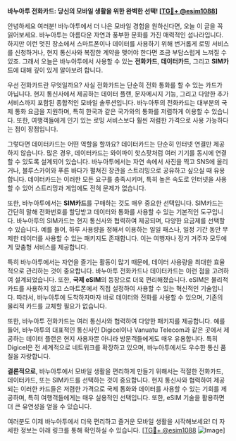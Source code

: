 **바누아투 전화카드: 당신의 모바일 생활을 위한 완벽한 선택! [[TG💪+ @esim1088](https://t.me/s/esim1088)]**

안녕하세요 여러분! 바누아투에서 더 나은 모바일 경험을 원하신다면, 오늘 이 글을 꼭 읽어보세요. 바누아투는 아름다운 자연과 풍부한 문화를 가진 매력적인 섬나라입니다. 하지만 이런 멋진 장소에서 스마트폰이나 데이터를 사용하기 위해 번거롭게 로밍 서비스를 신청하거나, 현지 통신사와 복잡한 계약을 맺어야 한다면 조금 부담스럽게 느껴질 수 있죠. 그래서 오늘은 바누아투에서 사용할 수 있는 **전화카드**, **데이터카드**, 그리고 **SIM카드**에 대해 깊이 있게 알아보려 합니다.

우선 전화카드란 무엇일까요? 사실 전화카드는 단순히 전화 통화를 할 수 있는 카드가 아닙니다. 현지 통신사에서 제공하는 데이터 플랜, 문자메시지 기능, 그리고 다양한 추가 서비스까지 포함된 종합적인 모바일 솔루션입니다. 바누아투의 전화카드는 대부분의 국제 통화 요금을 지원하며, 특히 한국과 같은 국가와의 통화를 저렴하게 이용할 수 있습니다. 또한, 여행객들에게 인기 있는 로밍 서비스보다 훨씬 저렴한 가격으로 사용 가능하다는 점이 장점입니다.

그렇다면 데이터카드는 어떤 역할을 할까요? 데이터카드는 단순히 인터넷 연결만 제공하지 않습니다. 많은 경우, 데이터카드는 와이파이 핫스팟처럼 여러 기기를 동시에 연결할 수 있도록 설계되어 있습니다. 바누아투에서는 자연 속에서 사진을 찍고 SNS에 올리거나, 블루스카이와 푸른 바다가 펼쳐진 장관을 스트리밍으로 공유하고 싶으실 때 유용합니다. 데이터카드는 이러한 모든 요구를 충족시키며, 특히 높은 속도로 인터넷을 사용할 수 있어 스트리밍과 게임에도 전혀 문제가 없습니다.

또한, 바누아투에서는 **SIM카드**를 구매하는 것도 매우 중요한 선택입니다. SIM카드는 간단히 말해 전화번호를 할당받고 데이터와 통화를 사용할 수 있는 기본적인 도구입니다. 바누아투의 SIM카드는 현지 통신사와 협력하여 제공되며, 다양한 요금제를 선택할 수 있습니다. 예를 들어, 하루 사용량을 정해서 이용하는 일일 패스나, 일정 기간 동안 무제한 데이터를 사용할 수 있는 패키지도 존재합니다. 이는 여행자나 장기 거주자 모두에게 맞춤형 서비스를 제공합니다.

특히 바누아투에서는 자연을 즐기는 활동이 많기 때문에, 데이터 사용량을 최대한 효율적으로 관리하는 것이 중요합니다. 바누아투 전화카드나 데이터카드는 이런 점을 고려하여 설계되었습니다. 또한, **국제 eSIM**의 등장으로 더욱 편리해졌습니다. eSIM은 물리적 카드를 사용하지 않고 스마트폰에서 직접 설정하여 사용할 수 있는 혁신적인 기술입니다. 따라서, 바누아투에 도착하자마자 바로 데이터와 전화를 사용할 수 있으며, 기존의 물리적 카드를 교체할 필요가 없습니다.

또한, 바누아투 전화카드는 여러 통신사와 협력하여 다양한 패키지를 제공합니다. 예를 들어, 바누아투의 대표적인 통신사인 Digicel이나 Vanuatu Telecom과 같은 곳에서 제공하는 데이터 플랜은 현지 사용자뿐 아니라 방문객들에게도 매우 유용합니다. 특히 Digicel은 전 세계적으로 네트워크를 확장하고 있으며, 바누아투에서도 우수한 통신 품질을 자랑합니다.

**결론적으로**, 바누아투에서 모바일 생활을 편리하게 만들기 위해서는 적절한 전화카드, 데이터카드, 또는 SIM카드를 선택하는 것이 중요합니다. 현지 통신사와 협력하여 제공되는 이러한 카드들은 저렴한 가격으로 국제 통화와 데이터를 사용할 수 있는 기회를 제공하며, 특히 여행객들에게는 매우 실용적인 선택입니다. 또한, eSIM 기술을 활용하면 더 큰 유연성을 얻을 수 있습니다.

여러분도 이제 바누아투에서 더욱 편리하고 즐거운 모바일 생활을 시작해보세요! 더 자세한 정보는 아래 링크를 통해 확인하실 수 있습니다. [[TG💪+ @esim1088](https://t.me/s/esim1088) ![Image](https://i.postimg.cc/Y0z9fWf4/image.png)]